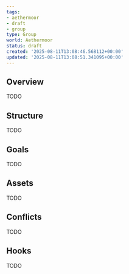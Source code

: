 ```yaml
---
tags:
- aethermoor
- draft
- group
type: Group
world: Aethermoor
status: draft
created: '2025-08-11T13:08:46.568112+00:00'
updated: '2025-08-11T13:08:51.341095+00:00'
---
```



## Overview

TODO
## Structure

TODO
## Goals

TODO
## Assets

TODO
## Conflicts

TODO
## Hooks

TODO
